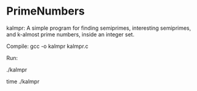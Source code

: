 # PrimeNumbers
kalmpr: A simple program for finding semiprimes, interesting semiprimes, and k-almost prime numbers, inside an integer set. 

Compile: gcc -o kalmpr kalmpr.c

Run:

./kalmpr

time ./kalmpr
